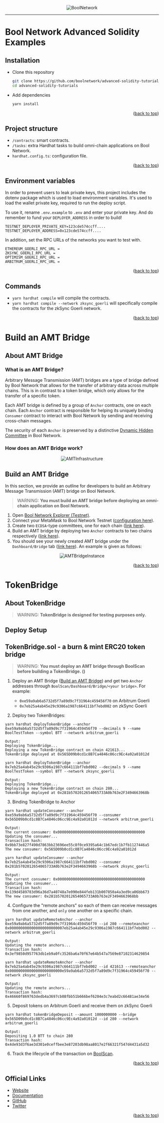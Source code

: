 <div align="center">
    <img alt="BoolNetwork" src="images/BoolNetworkLogo.jpg"/>
</div>

---

# Bool Network Advanced Solidity Examples

## Installation
-   Clone this repository
    ```sh
    git clone https://github.com/boolnetwork/advanced-solidity-tutorials.git
    cd advanced-solidity-tutorials
    ```
- Add dependencies
    ```sh
    yarn install
    ```

<p align="right">(<a href="#readme-top">back to top</a>)</p>

## Project structure

- `/contracts`: smart contracts.
- `/tasks`: extra Hardhat tasks to build omni-chain applications on Bool Network.
- `hardhat.config.ts`: configuration file.
<!-- - `/deploy`: deployment and contract interaction scripts.
- `/test`: test files -->

<p align="right">(<a href="#readme-top">back to top</a>)</p>

## Environment variables
In order to prevent users to leak private keys, this project includes the dotenv package which is used to load environment variables. It's used to load the wallet private key, required to run the deploy script.

To use it, rename `.env.example` to `.env` and enter your private key. And do remember to fund your `DEPLOYER_ADDRESS` in order to build!

```
TESTNET_DEPLOYER_PRIVATE_KEY=123cde574ccff....
TESTNET_DEPLOYER_ADDRESS=0x123cde574ccff....
```

In addition, set the RPC URLs of the networks you want to test with.

```
ETHEREUM_GOERLI_RPC_URL = 
ZKSYNC_GOERLI_RPC_URL = 
OPTIMISM_GOERLI_RPC_URL = 
ARBITRUM_GOERLI_RPC_URL = 
```

<p align="right">(<a href="#readme-top">back to top</a>)</p>

## Commands

- `yarn hardhat compile` will compile the contracts.
- `yarn hardhat compile --network zksync_goerli` will specifically compile the contracts for the zkSync Goerli network.

<p align="right">(<a href="#readme-top">back to top</a>)</p>

# Build an AMT Bridge

## About AMT Bridge

### What is an AMT Bridge?
Arbitrary Message Transmission (AMT) bridges are a type of bridge defined by Bool Network that allows for the transfer of arbitrary data across multiple chains. This is in contrast to a token bridge, which only allows for the transfer of a specific token. 

Each AMT bridge is defined by a group of `Anchor` contracts, one on each chain. Each `Anchor` contract is responsible for helping its uniquely binding `Consumer` contract to interact with Bool Network by sending and receiving cross-chain messages.

The security of each `Anchor` is preserved by a distinctive [Dynamic Hidden Committee](https://boolnetwork.gitbook.io/docs/concepts/dynamic-hidden-committee-dhc) in Bool Network.

### How does an AMT Bridge work?

<div align="center">
    <img alt="AMTInfrastructure" src="images/AMTInfrastructure.png"/>
</div>

## Build an AMT Bridge

In this section, we provide an outline for developers to build an Arbitrary Message Transmission (AMT) bridge on Bool Network.

> WARNING: **You must build an AMT bridge before deploying an omni-chain application on Bool Network.**

1. Open [Bool Network Explorer (Testnet)](https://boolscan.com/dashboard/committee?network=testnet).
2. Connect your MetaMask to Bool Network Testnet ([configuration here](https://boolnetwork.gitbook.io/docs/evm-ecosystem/amt-bridges/network-configuration)).
3. Create two `ECDSA`-type committees, one for each chain ([link here](https://boolnetwork.gitbook.io/docs/evm-ecosystem/amt-bridges/create-committees)).
4. Build an AMT bridge by deploying two `Anchor` contracts to two chains respectively ([link here](https://boolnetwork.gitbook.io/docs/evm-ecosystem/amt-bridges/build-a-bridge)).
5. You should see your newly created AMT bridge under the `Dashboard/Bridge` tab ([link here](https://boolscan.com/dashboard/bridge?network=testnet)). An example is given as follows: 

<div align="center">
    <img alt="AMTBridgeInstance" src="images/AMTBridgeInstance.png"/>
</div>

<p align="right">(<a href="#readme-top">back to top</a>)</p>


# TokenBridge

## About TokenBridge

> WARNING: **TokenBridge is designed for testing purposes only.**

## Deploy Setup

## TokenBridge.sol - a burn & mint ERC20 token bridge

> WARNING: **You must deploy an AMT bridge through BoolScan before building a TokenBridge. ()**
> 
1. Deploy an AMT Bridge ([Build an AMT Bridge](#build-an-amt-bridge)) and get two `Anchor` addresses through `BoolScan/Dashboard/Bridge/<your bridge>`. For example:
    - `0xe59a9ab6a5732d5f7a89d9c7f31964c459456f70` on Arbitrum Goerli
    - `0x7eb25a4ab45e29c9306a1987c664111bf7ebd002` on zkSync Goerli

2. Deploy two TokenBridges:
```angular2html
yarn hardhat deployTokenBridge --anchor 0xe59a9ab6a5732d5f7a89d9c7f31964c459456f70 --decimals 9 --name BoolTestToken --symbol BTT --network arbitrum_goerli

Output:
Deploying TokenBridge...
Deploying a new TokenBridge contract on chain 421613...
TokenBridge deployed at 0x565D09b0cd1c8B7Ca4846c06cc9Ec4a92a01012d
```
```angular2html
yarn hardhat deployTokenBridge --anchor 
0x7eb25a4ab45e29c9306a1987c664111bf7ebd002 --decimals 9 --name BoolTestToken --symbol BTT --network zksync_goerli

Output:
Deploying TokenBridge...
Deploying a new TokenBridge contract on chain 280...
TokenBridge deployed at 0x281b5702012654065733A0b763e2F3494663968b
```

3. Binding TokenBridge to Anchor
```angular2html
yarn hardhat updateConsumer --anchor 0xe59a9ab6a5732d5f7a89d9c7f31964c459456f70 --consumer 0x565D09b0cd1c8B7Ca4846c06cc9Ec4a92a01012d --network arbitrum_goerli

Output:
The current consumer: 0x0000000000000000000000000000000000000000
Updating the consumer...
Transaction hash: 0x9bb73e827f490d7863bb23696ee55c8f0ce9395a64c1b67edc1b7fb1127446a5
The new consumer: 0x565D09b0cd1c8B7Ca4846c06cc9Ec4a92a01012d
```
```angular2html
yarn hardhat updateConsumer --anchor 0x7eb25a4ab45e29c9306a1987c664111bf7ebd002 --consumer 0x281b5702012654065733A0b763e2F3494663968b --network zksync_goerli

Output:
The current consumer: 0x0000000000000000000000000000000000000000
Updating the consumer...
Transaction hash: 0x139d4589783d96a36d7a40748a7e090e844feb131b007850a4a3ed9ca06bb673
The new consumer: 0x281b5702012654065733A0b763e2F3494663968bb
```

4. Configure the "remote anchors" so each of them can receive messages from one another, and `only` one another on a specific chain.
```angular2html
yarn hardhat updateRemoteAnchor --anchor 0xe59a9ab6a5732d5f7a89d9c7f31964c459456f70 --id 280 --remoteanchor 0x0000000000000000000000007eb25a4ab45e29c9306a1987c664111bf7ebd002 --network arbitrum_goerli

Output:
Updating the remote anchors...
Transaction hash: 0x3ef9850d957763db1eb9a0fc3526ba6a70f67e64b547a7569e87102314629854
```
```angular2html
yarn hardhat updateRemoteAnchor --anchor 0x7eb25a4ab45e29c9306a1987c664111bf7ebd002 --id 421613 --remoteanchor 0x000000000000000000000000e59a9ab6a5732d5f7a89d9c7f31964c459456f70 --network zksync_goerli

Output:
Updating the remote anchors...
Transaction hash: 0x46660f869763dedb4a3697cb08fbb51b666bef6204e3c7eabd2c66481ae34e56
```
5. Deposit tokens on Arbitrum Goerli and receive them on zkSync Goerli
```angular2html
yarn hardhat tokenBridgeDeposit --amount 1000000000 --bridge 0x565D09b0cd1c8B7Ca4846c06cc9Ec4a92a01012d --id 280 --network arbitrum_goerli

Output:
Depositing 1.0 BTT to chain 280
Transaction hash: 0x4de93d3f6ae3d301e0ceffbee3e87203db98aa8017e2f66321f547d4431a5d32
```
6. Track the lifecycle of the transaction on [BoolScan](https://boolscan.com/bridge/amt/?network=testnet).


<p align="right">(<a href="#readme-top">back to top</a>)</p>

## Official Links

- [Website](https://bool.network/)
- [Documentation](https://boolnetwork.gitbook.io/docs/)
- [GitHub](https://github.com/boolnetwork)
- [Twitter](https://twitter.com/Bool_Official)

<p align="right">(<a href="#readme-top">back to top</a>)</p>

